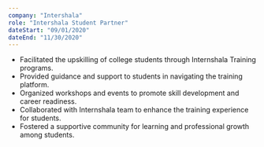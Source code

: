 ```yaml
---
company: "Intershala"
role: "Intershala Student Partner"
dateStart: "09/01/2020"
dateEnd: "11/30/2020"
---
```


- Facilitated the upskilling of college students through Internshala Training programs.
- Provided guidance and support to students in navigating the training platform.
- Organized workshops and events to promote skill development and career readiness.
- Collaborated with Internshala team to enhance the training experience for students.
- Fostered a supportive community for learning and professional growth among students.